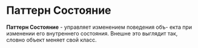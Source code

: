# Паттерн Состояние

**Паттерн Состояние** - управляет изменением поведения объ-
екта при изменении его внутреннего состояния. Внешне
это выглядит так, словно объект меняет свой класс.
